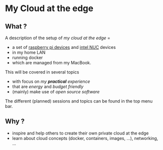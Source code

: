 # My Cloud at the edge

## What ?

A description of the setup of *my cloud at the edge* = 

 * a set of [raspberry pi devices](./topics/raspberry_pi/README.md) and [intel NUC](./topics/intel_nuc/README.md) devices 
 * in my home LAN
 * running docker
 * which are managed from my MacBook.

This will be covered in several topics

 * with focus on *my **practical** experience*
 * that are *energy* and *budget friendly*
 * (mainly) make use of *open source software*

 The different (planned) sessions and topics can be found in the top menu bar.
## Why ?

* inspire and help others to create their own private cloud at the edge
* learn about cloud concepts (docker, containers, images, ...), networking, ...